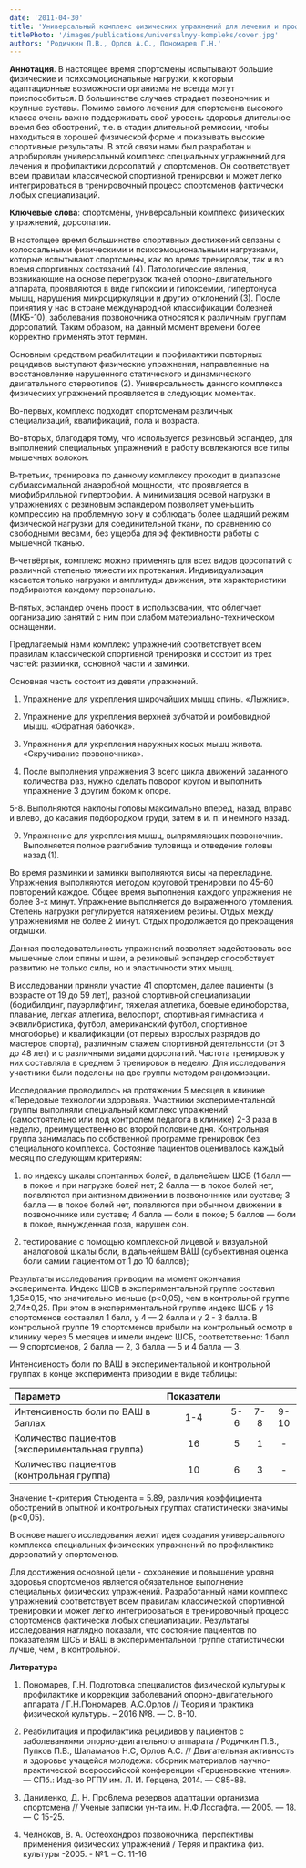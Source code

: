 ```yaml
---
date: '2011-04-30'
title: 'Универсальный комплекс физических упражнений для лечения и профилактики дорсопатий у спортсменов'
titlePhoto: '/images/publications/universalnyy-kompleks/cover.jpg'
authors: 'Родичкин П.В., Орлов А.С., Пономарев Г.Н.'
---
```

**Аннотация**. В настоящее время спортсмены испытывают большие физические и психоэмоциональные нагрузки, к которым адаптационные возможности организма не всегда могут приспособиться. В большинстве случаев страдает позвоночник и крупные суставы. Помимо самого лечения для спортсмена высокого класса очень важно поддерживать свой уровень здоровья длительное время без обострений, т.е. в стадии длительной ремиссии, чтобы находиться в хорошей физической форме и показывать высокие спортивные результаты. В этой связи нами был разработан и апробирован универсальный комплекс специальных упражнений для лечения и профилактики дорсопатий у спортсменов. Он соответствует всем правилам классической спортивной тренировки и может легко интегрироваться в тренировочный процесс спортсменов фактически любых специализаций.

**Ключевые слова**: спортсмены, универсальный комплекс физических упражнений, дорсопатии.

В настоящее время большинство спортивных достижений связаны с колоссальными физическими и психоэмоциональными нагрузками, которые испытывают спортсмены, как во время тренировок, так и во время спортивных состязаний (4). Патологические явления, возникающие на основе перегрузок тканей опорно-двигательного аппарата, проявляются в виде гипоксии и гипоксемии, гипертонуса мышц, нарушения микроциркуляции и других отклонений (3). После принятия у нас в стране международной классификации болезней (МКБ-10), заболевания позвоночника относятся к различным группам дорсопатий. Таким образом, на данный момент времени более корректно применять этот термин.

Основным средством реабилитации и профилактики повторных рецидивов выступают физические упражнения, направленные на восстановление нарушенного статического и динамического двигательного стереотипов (2). Универсальность данного комплекса физических упражнений проявляется в следующих моментах.

Во-первых, комплекс подходит спортсменам различных специализаций, квалификаций, пола и возраста.

Во-вторых, благодаря тому, что используется резиновый эспандер, для выполнений специальных упражнений в работу вовлекаются все типы мышечных волокон.

В-третьих, тренировка по данному комплексу проходит в диапазоне субмаксимальной анаэробной мощности, что проявляется в миофибрилльной гипертрофии. А минимизация осевой нагрузки в упражнениях с резиновым эспандером позволяет уменьшить компрессию на проблемную зону и соблюдать более щадящий режим физической нагрузки для соединительной ткани, по сравнению со свободными весами, без ущерба для эф фективности работы с мышечной тканью.

В-четвёртых, комплекс можно применять для всех видов дорсопатий с различной степенью тяжести их протекания. Индивидуализация касается только нагрузки и амплитуды движения, эти характеристики подбираются каждому персонально.

В-пятых, эспандер очень прост в использовании, что облегчает организацию занятий с ним при слабом материально-техническом оснащении.

Предлагаемый нами комплекс упражнений соответствует всем правилам классической спортивной тренировки и состоит из трех частей: разминки, основной части и заминки.

Основная часть состоит из девяти упражнений.

1. Упражнение для укрепления широчайших мышц спины. «Лыжник».

2. Упражнение для укрепления верхней зубчатой и ромбовидной мышц. «Обратная бабочка».

3. Упражнения для укрепления наружных косых мышц живота. «Скручивание позвоночника».

4. После выполнения упражнения 3 всего цикла движений заданного количества раз, нужно сделать поворот кругом и выполнить упражнение 3 другим боком к опоре.

5-8. Выполняются наклоны головы максимально вперед, назад, вправо и влево, до касания подбородком груди, затем в и. п. и немного назад.

9. Упражнение для укрепления мышц, выпрямляющих позвоночник. Выполняется полное разгибание туловища и отведение головы назад (1).

Во время разминки и заминки выполняются висы на перекладине. Упражнения выполняются методом круговой тренировки по 45-60 повторений каждое. Общее время выполнения каждого упражнения не более 3-х минут. Упражнение выполняется до выраженного утомления. Степень нагрузки регулируется натяжением резины. Отдых между упражнениями не более 2 минут. Отдых продолжается до прекращения отдышки.

Данная последовательность упражнений позволяет задействовать все мышечные слои спины и шеи, а резиновый эспандер способствует развитию не только силы, но и эластичности этих мышц.

В исследовании приняли участие 41 спортсмен, далее пациенты (в возрасте от 19 до 59 лет), разной спортивной специализации (бодибилдинг, пауэрлифтинг, тяжелая атлетика, боевые единоборства, плавание, легкая атлетика, велоспорт, спортивная гимнастика и эквилибристика, футбол, американский футбол, спортивное многоборье) и квалификации (от первых взрослых разрядов до мастеров спорта), различным стажем спортивной деятельности (от 3 до 48 лет) и с различными видами дорсопатий. Частота тренировок у них составляла в среднем 5 тренировок в неделю. Для исследования участники были поделены на две группы методом рандомизации.

Исследование проводилось на протяжении 5 месяцев в клинике «Передовые технологии здоровья». Участники экспериментальной группы выполняли специальный комплекс упражнений (самостоятельно или под контролем педагога в клинике) 2-3 раза в неделю, преимущественно во второй половине дня. Контрольная группа занималась по собственной программе тренировок без специального комплекса. Состояние пациентов оценивалось каждый месяц по следующим критериям:

1) по индексу шкалы спонтанных болей, в дальнейшем ШСБ (1 балл — в покое и при нагрузке болей нет; 2 балла — в покое болей нет, появляются при активном движении в позвоночнике или суставе; 3 балла — в покое болей нет, появляются при обычном движении в позвоночнике или суставе; 4 балла — боли в покое; 5 баллов — боли в покое, вынужденная поза, нарушен сон.

2) тестирование с помощью комплексной лицевой и визуальной аналоговой шкалы боли, в дальнейшем ВАШ (субъективная оценка боли самим пациентом от 1 до 10 баллов);

Результаты исследования приводим на момент окончания эксперимента. Индекс ШСВ в экспериментальной группе составил 1,35±0,15, что значительно меньше (р<0,05), чем в контрольной группе 2,74±0,25. При этом в экспериментальной группе индекс ШСБ у 16 спортсменов составлял 1 балл, у 4 — 2 балла и у 2 - 3 балла. В контрольной группе 19 спортсменов прибыли на контрольный осмотр в клинику через 5 месяцев и имели индекс ШСБ, соответственно: 1 балл — 9 спортсменов, 2 балла — 2, 3 балла — 5 и 4 балла — 3.

Интенсивность боли по ВАШ в экспериментальной и контрольной группах в конце эксперимента приводим в виде таблицы:

| Параметр | Показатели |         |       |        |
|:----------|:----------:|:-------:|:-----:|:------:|
| Интенсивность боли по ВАШ в баллах | 1-4 |   5-6   |  7-8  |  9-10  |
| Количество пациентов (экспериментальная группа)  | 16 |    5    |   1   |   -    |
| Количество пациентов (контрольная группа) | 10 |    6    |   3   |   -    |

Значение t-критерия Стьюдента = 5.89, различия коэффициента обострений в опытной и контрольных группах статистически значимы (р<0,05).

В основе нашего исследования лежит идея создания универсального комплекса специальных физических упражнений по профилактике дорсопатий у спортсменов.

Для достижения основной цели - сохранение и повышение уровня здоровья спортсменов является обязательное выполнение специальных физических упражнений. Разработанный нами комплекс упражнений соответствует всем правилам классической спортивной тренировки и может легко интегрироваться в тренировочный процесс спортсменов фактически любых специализации. Результаты исследования наглядно показали, что состояние пациентов по показателям ШСБ и ВАШ в экспериментальной группе статистически лучше, чем , в контрольной.

**Литература**

1. Пономарев, Г.Н. Подготовка специалистов физической культуры к профилактике и коррекции заболеваний опорно-двигательного аппарата / Г.Н.Пономарев, А.С.Орлов // Теория и практика физической культуры. – 2016 №8. — С. 8-10.


2. Реабилитация и профилактика рецидивов у пациентов с заболеваниями опорно-двигательного аппарата / Родичкин П.В., Пупков П.В., Шаламанов Н.С, Орлов А.С. // Двигательная активность и здоровье учащейся молодежи: сборник материалов научно-практической всероссийской конференции «Герценовские чтения». — СПб.: Изд-во РГПУ им. Л. И. Герцена, 2014. — С85-88.


3. Даниленко, Д. Н. Про6лема резервов адаптации организма спортсмена // Ученые записки ун-та им. Н.Ф.Лссгафта. — 2005. — 18. — С 15-25.


4. Челноков, В. А. Остеохондроз позвоночника, перспективы применения физических упражнений / Теряя и практика физ. культуры -2005. - №1. – С. 11-16